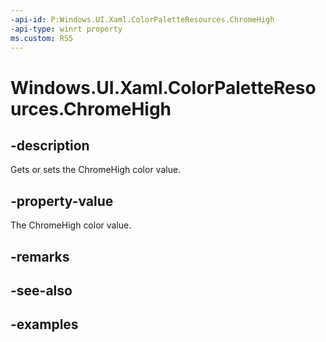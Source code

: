 ```yaml
---
-api-id: P:Windows.UI.Xaml.ColorPaletteResources.ChromeHigh
-api-type: winrt property
ms.custom: RS5
---
```


<!-- Property syntax.
public IReference<Color> ChromeHigh { get;  set; }
-->

# Windows.UI.Xaml.ColorPaletteResources.ChromeHigh

## -description

Gets or sets the ChromeHigh color value.

## -property-value

The ChromeHigh color value.

## -remarks

## -see-also

## -examples

